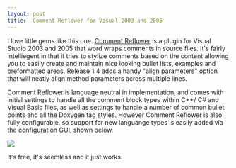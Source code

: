 ```yaml
---
layout: post
title:  Comment Reflower for Visual 2003 and 2005
---
```

I love little gems like this one. [Comment Reflower](http://commentreflower.sourceforge.net/) is a plugin for Visual Studio 2003 and 2005 that word wraps comments in source files. It's fairly intelliegent in that it tries to stylize comments based on the content allowing you to easily create and maintain nice looking bullet lists, examples and preformatted areas. Release 1.4 adds a handy "align parameters" option that will neatly align method parameters across multiple lines.

Comment Reflower is language neutral in implementation, and comes with initial settings to handle all the comment block types within C++/ C# and Visual Basic files, as well as settings to handle a number of common bullet points and all the Doxygen tag styles. However Comment Reflower is also fully configurable, so support for new languange types is easily added via the configuration GUI, shown below.

![](http://commentreflower.sourceforge.net/BlockSettings.png)

It's free, it's seemless and it just works. 

